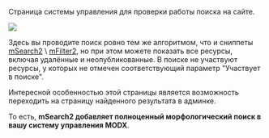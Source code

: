 Страница системы управления для проверки работы поиска на сайте.

[![](http://st.bezumkin.ru/files/f/2/8/f285fee4cd4b72561c289f38fd1677b4s.jpg)](http://st.bezumkin.ru/files/f/2/8/f285fee4cd4b72561c289f38fd1677b4.png)

Здесь вы проводите поиск ровно тем же алгоритмом, что и сниппеты [mSearch2][1] \ [mFilter2][2], но при этом можете показать все ресурсы, включая удалённые и неопубликованные.
В поиске не участвуют ресурсы, у которых не отмечен соответствующий параметр "Участвует в поиске".

Интересной особенностью этой страницы является возможность переходить на страницу найденного результата в админке.

То есть, **mSearch2 добавляет полноценный морфологический поиск в вашу систему управления MODX**.


[1]: /ru/01_Компоненты/03_mSearch2/01_Сниппеты/01_mSearch2.md
[2]: /ru/01_Компоненты/03_mSearch2/01_Сниппеты/02_mFilter2.md